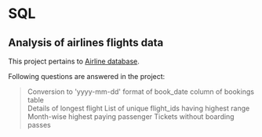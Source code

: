 # SQL
## Analysis of airlines flights data

This project pertains to [Airline database](https://github.com/kaushikabhishek77/SQL/blob/f395c9e66e08239439b5963d0eab7a293a7f1c66/AirlineDB.pdf).

Following questions are answered in the project:

> Conversion to 'yyyy-mm-dd' format of book_date column of bookings table  
> Details of longest flight
> List of unique flight_ids having highest range
> Month-wise highest paying passenger
> Tickets without boarding passes


